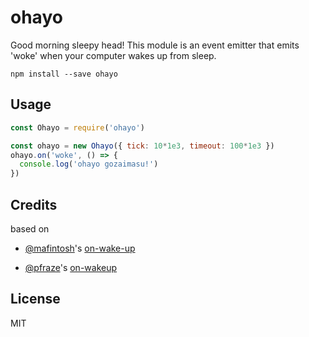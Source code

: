 # ohayo

Good morning sleepy head! This module is an event emitter that emits 'woke' when your computer wakes up from sleep.

```
npm install --save ohayo
```

## Usage

``` js
const Ohayo = require('ohayo')

const ohayo = new Ohayo({ tick: 10*1e3, timeout: 100*1e3 })
ohayo.on('woke', () => {
  console.log('ohayo gozaimasu!')
})
```

## Credits

based on

- [@mafintosh](https://github.com/mafintosh)'s [on-wake-up](https://github.com/mafintosh/on-wake-up)

- [@pfraze](https://github.com/pfraze)'s [on-wakeup](https://github.com/pfraze/on-wakeup)

## License

MIT
